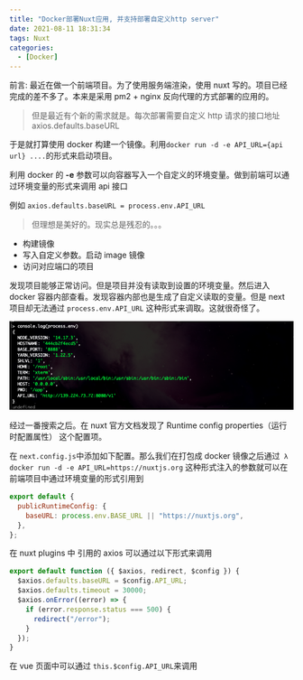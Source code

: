 ```yaml
---
title: "Docker部署Nuxt应用, 并支持部署自定义http server"
date: 2021-08-11 18:31:34
tags: Nuxt
categories:
  - [Docker]
---
```


前言: 最近在做一个前端项目。为了使用服务端渲染，使用 nuxt 写的。项目已经完成的差不多了。本来是采用 pm2 + nginx 反向代理的方式部署的应用的。

> 但是最近有个新的需求就是。每次部署需要自定义 http 请求的接口地址 axios.defaults.baseURL

于是就打算使用 docker 构建一个镜像。利用`docker run -d -e API_URL={api url} ....`的形式来启动项目。

利用 docker 的 **-e** 参数可以向容器写入一个自定义的环境变量。做到前端可以通过环境变量的形式来调用 api 接口

例如 `axios.defaults.baseURL = process.env.API_URL `

> 但理想是美好的。现实总是残忍的。。。

- 构建镜像
- 写入自定义参数。启动 image 镜像
- 访问对应端口的项目

发现项目能够正常访问。但是项目并没有读取到设置的环境变量。然后进入 docker 容器内部查看。发现容器内部也是生成了自定义读取的变量。但是 next 项目却无法通过 `process.env.API_URL` 这种形式来调取。这就很奇怪了。

![image-20211116102527849](../img/process.png)

经过一番搜索之后。在 nuxt 官方文档发现了 Runtime config properties（运行时配置属性） 这个配置项。

在 `next.config.js`中添加如下配置。那么我们在打包成 docker 镜像之后通过` λ docker run -d -e API_URL=https://nuxtjs.org` 这种形式注入的参数就可以在前端项目中通过环境变量的形式引用到

```javascript
export default {
  publicRuntimeConfig: {
    baseURL: process.env.BASE_URL || "https://nuxtjs.org",
  },
};
```

在 nuxt plugins 中 引用的 axios 可以通过以下形式来调用

```javascript
export default function ({ $axios, redirect, $config }) {
  $axios.defaults.baseURL = $config.API_URL;
  $axios.defaults.timeout = 30000;
  $axios.onError((error) => {
    if (error.response.status === 500) {
      redirect("/error");
    }
  });
}
```

在 vue 页面中可以通过 `this.$config.API_URL`来调用
